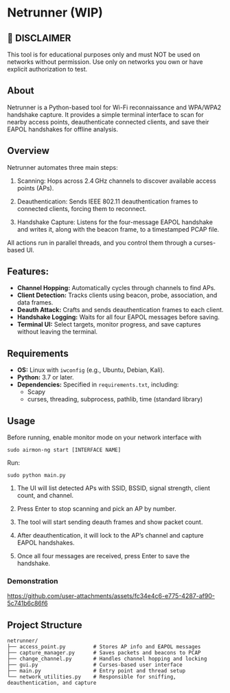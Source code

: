 # Netrunner (WIP)

## 🚨 DISCLAIMER

This tool is for educational purposes only and must NOT be used on networks without permission. Use only on networks you own or have explicit authorization to test.

## About

Netrunner is a Python-based tool for Wi-Fi reconnaissance and WPA/WPA2 handshake capture. It provides a simple terminal interface to scan for nearby access points, deauthenticate connected clients, and save their EAPOL handshakes for offline analysis.

## Overview

Netrunner automates three main steps:

1. Scanning: Hops across 2.4 GHz channels to discover available access points (APs).

2. Deauthentication: Sends IEEE 802.11 deauthentication frames to connected clients, forcing them to reconnect.

3. Handshake Capture: Listens for the four-message EAPOL handshake and writes it, along with the beacon frame, to a timestamped PCAP file.

All actions run in parallel threads, and you control them through a curses-based UI.

## Features:

- **Channel Hopping:** Automatically cycles through channels to find APs.  
- **Client Detection:** Tracks clients using beacon, probe, association, and data frames.  
- **Deauth Attack:** Crafts and sends deauthentication frames to each client.  
- **Handshake Logging:** Waits for all four EAPOL messages before saving.  
- **Terminal UI:** Select targets, monitor progress, and save captures without leaving the terminal.

## Requirements

- **OS:** Linux with `iwconfig` (e.g., Ubuntu, Debian, Kali).  
- **Python:** 3.7 or later.  
- **Dependencies:** Specified in `requirements.txt`, including:
  - Scapy  
  - curses, threading, subprocess, pathlib, time (standard library)

## Usage

Before running, enable monitor mode on your network interface with

```sudo airmon-ng start [INTERFACE NAME]```

Run:

```sudo python main.py```

1. The UI will list detected APs with SSID, BSSID, signal strength, client count, and channel.

2. Press Enter to stop scanning and pick an AP by number.

3. The tool will start sending deauth frames and show packet count.

4. After deauthentication, it will lock to the AP’s channel and capture EAPOL handshakes.

5. Once all four messages are received, press Enter to save the handshake.

### Demonstration
https://github.com/user-attachments/assets/fc34e4c6-e775-4287-af90-5c741b6c86f6

## Project Structure

```
netrunner/
├── access_point.py         # Stores AP info and EAPOL messages
├── capture_manager.py      # Saves packets and beacons to PCAP
├── change_channel.py       # Handles channel hopping and locking
├── gui.py                  # Curses-based user interface
├── main.py                 # Entry point and thread setup
└── network_utilities.py    # Responsible for sniffing, deauthentication, and capture
```

